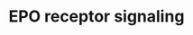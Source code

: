 ---
annotations:
- id: PW:0001059
  parent: classic metabolic pathway
  type: Pathway Ontology
  value: oxidative phosphorylation pathway
- id: PW:0000987
  parent: signaling pathway
  type: Pathway Ontology
  value: erythropoietin signaling pathway
authors:
- Thomas
- MaintBot
- Christine Chichester
- Mkutmon
- Khanspers
- Eweitz
citedin:
- link: PMC8751594
  title: DNA methylation of ARHGAP30 is negatively associated with ARHGAP30 expression
    in lung adenocarcinoma, which reduces tumor immunity and is detrimental to patient
    survival (2021)
- link: PMC7339012
  title: Hematopoietic stem-cell senescence and myocardial repair - Coronary artery
    disease genotype/phenotype analysis of post-MI myocardial regeneration response
    induced by CABG/CD133+ bone marrow hematopoietic stem cell treatment in RCT PERFECT
    Phase 3 (2020)
- link: 10.1016/j.tiv.2016.03.009
  title: MicroRNAs as potential biomarkers for doxorubicin-induced cardiotoxicity
communities:
- CPTAC
- ONTOX
- PancCanNet
description: 'The erythropoietin receptor is a 66 kDa peptide and is a member of the
  cytokine receptor family. The receptor is tyrosine phosphorylated upon binding by
  erythropoietin and associates with and activates the tyrosine kinase, JAK2, which
  activates different intracellular pathways including: Ras/MAP kinase, phosphatidylinositol
  3-kinase and STAT transcription factors. The stimulated erythropoietin receptor
  appears to have a role in erythroid cell survival. Defects in the erythropoietin
  receptor may produce erythroleukemia and familial erythrocytosis. Source: [Wikipedia](https://en.wikipedia.org/wiki/Erythropoietin_receptor)  This
  pathway is based on ScienceSlides.  Proteins on this pathway have targeted assays
  available via the [CPTAC Assay Portal](https://assays.cancer.gov/available_assays?wp_id=WP581)'
last-edited: 2025-03-10
ndex: ead52e14-8b61-11eb-9e72-0ac135e8bacf
organisms:
- Homo sapiens
redirect_from:
- /index.php/Pathway:WP581
- /instance/WP581
- /instance/WP581_r137892
revision: r137892
schema-jsonld:
- '@context': https://schema.org/
  '@id': https://wikipathways.github.io/pathways/WP581.html
  '@type': Dataset
  creator:
    '@type': Organization
    name: WikiPathways
  description: 'The erythropoietin receptor is a 66 kDa peptide and is a member of
    the cytokine receptor family. The receptor is tyrosine phosphorylated upon binding
    by erythropoietin and associates with and activates the tyrosine kinase, JAK2,
    which activates different intracellular pathways including: Ras/MAP kinase, phosphatidylinositol
    3-kinase and STAT transcription factors. The stimulated erythropoietin receptor
    appears to have a role in erythroid cell survival. Defects in the erythropoietin
    receptor may produce erythroleukemia and familial erythrocytosis. Source: [Wikipedia](https://en.wikipedia.org/wiki/Erythropoietin_receptor)  This
    pathway is based on ScienceSlides.  Proteins on this pathway have targeted assays
    available via the [CPTAC Assay Portal](https://assays.cancer.gov/available_assays?wp_id=WP581)'
  keywords:
  - CD45
  - CISH
  - EPO
  - EPOR
  - ERK1
  - ERK2
  - GRB2
  - IRS1
  - IRS2
  - JAK2
  - MEK1
  - MEK2
  - PDK1
  - PI3K
  - PKB
  - PTP
  - RAF1
  - RAS
  - RASA1
  - SHC1
  - SOCS1
  - SOS1
  - SRC
  - STAT1
  - STAT3
  - STAT5A
  - STAT5B
  license: CC0
  name: EPO receptor signaling
seo: CreativeWork
title: EPO receptor signaling
wpid: WP581
---